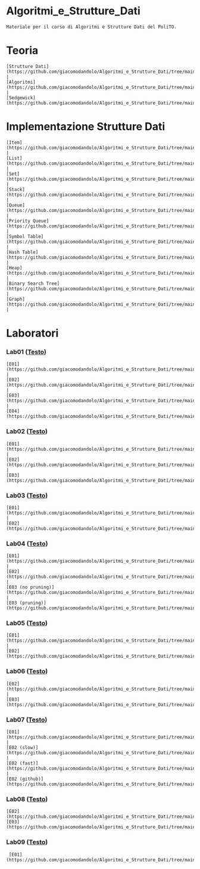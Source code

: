 # Algoritmi_e_Strutture_Dati
    Materiale per il corso di Algoritmi e Strutture Dati del PoliTO. 

# Teoria
    
    [Strutture Dati](https://github.com/giacomodandolo/Algoritmi_e_Strutture_Dati/tree/main/Programmazione) | 
    [Algoritmi](https://github.com/giacomodandolo/Algoritmi_e_Strutture_Dati/tree/main/Teoria) | 
    [Sedgewick](https://github.com/giacomodandolo/Algoritmi_e_Strutture_Dati/tree/main/Sedgewick)

# Implementazione Strutture Dati
    
    [Item](https://github.com/giacomodandolo/Algoritmi_e_Strutture_Dati/tree/main/Strutture_Dati/Item) | 
    [List](https://github.com/giacomodandolo/Algoritmi_e_Strutture_Dati/tree/main/Strutture_Dati/List) |
    [Set](https://github.com/giacomodandolo/Algoritmi_e_Strutture_Dati/tree/main/Strutture_Dati/Set) |
    [Stack](https://github.com/giacomodandolo/Algoritmi_e_Strutture_Dati/tree/main/Strutture_Dati/Stack) |
    [Queue](https://github.com/giacomodandolo/Algoritmi_e_Strutture_Dati/tree/main/Strutture_Dati/Queue) |
    [Priority Queue](https://github.com/giacomodandolo/Algoritmi_e_Strutture_Dati/tree/main/Strutture_Dati/Priority_Queue) |
    [Symbol Table](https://github.com/giacomodandolo/Algoritmi_e_Strutture_Dati/tree/main/Strutture_Dati/Symbol_Table) |
    [Hash Table](https://github.com/giacomodandolo/Algoritmi_e_Strutture_Dati/tree/main/Strutture_Dati/Hash_Table) |
    [Heap](https://github.com/giacomodandolo/Algoritmi_e_Strutture_Dati/tree/main/Strutture_Dati/Heap) |
    [Binary Search Tree](https://github.com/giacomodandolo/Algoritmi_e_Strutture_Dati/tree/main/Strutture_Dati/Binary_Search_Tree) |
    [Graph](https://github.com/giacomodandolo/Algoritmi_e_Strutture_Dati/tree/main/Strutture_Dati/Graph) |
 

# Laboratori

### Lab01 ([Testo](https://github.com/giacomodandolo/Algoritmi_e_Strutture_Dati/blob/main/Laboratori/Lab01.pdf))
    
    [E01](https://github.com/giacomodandolo/Algoritmi_e_Strutture_Dati/tree/main/Laboratori/s296525_1/L01/E01) |
    [E02](https://github.com/giacomodandolo/Algoritmi_e_Strutture_Dati/tree/main/Laboratori/s296525_1/L01/E02) |
    [E03](https://github.com/giacomodandolo/Algoritmi_e_Strutture_Dati/tree/main/Laboratori/s296525_1/L01/E03) |
    [E04](https://github.com/giacomodandolo/Algoritmi_e_Strutture_Dati/tree/main/Laboratori/s296525_1/L01/E04)

### Lab02 ([Testo](https://github.com/giacomodandolo/Algoritmi_e_Strutture_Dati/blob/main/Laboratori/Lab02.pdf))
    
    [E01](https://github.com/giacomodandolo/Algoritmi_e_Strutture_Dati/tree/main/Laboratori/Esercizi/Lab02/E01) |
    [E02](https://github.com/giacomodandolo/Algoritmi_e_Strutture_Dati/tree/main/Laboratori/Esercizi/Lab02/E02) |
    [E03](https://github.com/giacomodandolo/Algoritmi_e_Strutture_Dati/tree/main/Laboratori/s296525_1/L02/E03)

### Lab03 ([Testo](https://github.com/giacomodandolo/Algoritmi_e_Strutture_Dati/blob/main/Laboratori/Lab03.pdf))
    
    [E01](https://github.com/giacomodandolo/Algoritmi_e_Strutture_Dati/tree/main/Laboratori/Esercizi/Lab03/E01) |
    [E02](https://github.com/giacomodandolo/Algoritmi_e_Strutture_Dati/tree/main/Laboratori/Esercizi/Lab03/E02)

### Lab04 ([Testo](https://github.com/giacomodandolo/Algoritmi_e_Strutture_Dati/blob/main/Laboratori/Lab04.pdf))
    
    [E01](https://github.com/giacomodandolo/Algoritmi_e_Strutture_Dati/tree/main/Laboratori/Esercizi/Lab04/E01) |
    [E02](https://github.com/giacomodandolo/Algoritmi_e_Strutture_Dati/tree/main/Laboratori/Esercizi/Lab04/E02) |
    [E03 (no pruning)](https://github.com/giacomodandolo/Algoritmi_e_Strutture_Dati/tree/main/Laboratori/Esercizi/Lab04/E03_no_pruning) |
    [E03 (pruning)](https://github.com/giacomodandolo/Algoritmi_e_Strutture_Dati/tree/main/Laboratori/Esercizi/Lab04/E03_pruning)

### Lab05 ([Testo](https://github.com/giacomodandolo/Algoritmi_e_Strutture_Dati/blob/main/Laboratori/Lab05.pdf))
    
    [E01](https://github.com/giacomodandolo/Algoritmi_e_Strutture_Dati/tree/main/Laboratori/Esercizi/Lab05/E01) |
    [E02](https://github.com/giacomodandolo/Algoritmi_e_Strutture_Dati/tree/main/Laboratori/s296525_2/L05/E02)

### Lab06 ([Testo](https://github.com/giacomodandolo/Algoritmi_e_Strutture_Dati/blob/main/Laboratori/Lab06.pdf))
    
    [E02](https://github.com/giacomodandolo/Algoritmi_e_Strutture_Dati/tree/main/Laboratori/Esercizi/Lab06/E02) |
    [E03](https://github.com/giacomodandolo/Algoritmi_e_Strutture_Dati/tree/main/Laboratori/s296525_2/L06/E03)

### Lab07 ([Testo](https://github.com/giacomodandolo/Algoritmi_e_Strutture_Dati/blob/main/Laboratori/Lab07.pdf))
    
    [E01](https://github.com/giacomodandolo/Algoritmi_e_Strutture_Dati/tree/main/Laboratori/s296525_3/L07/E01) |
    [E02 (slow)](https://github.com/giacomodandolo/Algoritmi_e_Strutture_Dati/tree/main/Laboratori/Esercizi/Lab07/E02_slow) |
    [E02 (fast)](https://github.com/giacomodandolo/Algoritmi_e_Strutture_Dati/tree/main/Laboratori/Esercizi/Lab07/E02_fast) |
    [E02 (github)](https://github.com/giacomodandolo/Algoritmi_e_Strutture_Dati/tree/main/Laboratori/Esercizi/Lab07/E02_github)

### Lab08 ([Testo](https://github.com/giacomodandolo/Algoritmi_e_Strutture_Dati/blob/main/Laboratori/Lab08.pdf))
    
    [E02](https://github.com/giacomodandolo/Algoritmi_e_Strutture_Dati/tree/main/Laboratori/Esercizi/Lab08/E02)
    [E03](https://github.com/giacomodandolo/Algoritmi_e_Strutture_Dati/tree/main/Laboratori/Esercizi/Lab08/E03)

### Lab09 ([Testo](https://github.com/giacomodandolo/Algoritmi_e_Strutture_Dati/blob/main/Laboratori/Lab09.pdf))

     [E01](https://github.com/giacomodandolo/Algoritmi_e_Strutture_Dati/tree/main/Laboratori/Esercizi/Lab09/E01)
 

